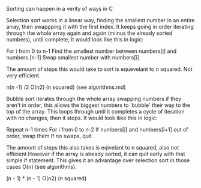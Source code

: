 Sorting can happen in a verity of ways in C

Selection sort works in a linear way, finding the smallest number in an entire array,
then swappping it with the first index.
It keeps going in order iterating through the whole array again and again (miinus the already sorted numbers),
until complete, it would look like this in logic:

For i from 0 to n-1
  Find the smallest number between numbers[i] and numbers [n-1]
  Swap smallest number with numbers[i]

The amount of steps this would take to sort is equevelant to n squared. Not very efficient.

n(n -1) /2
O(n2) (n squared) (see algorithms.md)

Bubble sort iterates through the whole array swapping numbers if they aren't in order,
this allows the biggest numbers to 'bubble' their way to the top of the array.
This loops through until it completes a cycle of iteration with no changes, then it stops.
It would look liike this in logic:

Repeat n-1 times
For i from 0 to n-2
  If numbers[i] and numbers[i+1] out of order, swap them
If no swaps, quit

The amount of steps this also takes is eqivelant to n squared, also not efficient
However if the array is already sorted, it can quit early with that simple if statement.
This gives it an advantage over selection sort in those cases O(n)  (see algorithms).

(n - 1) * (n - 1)
O(n2) (n squared)
